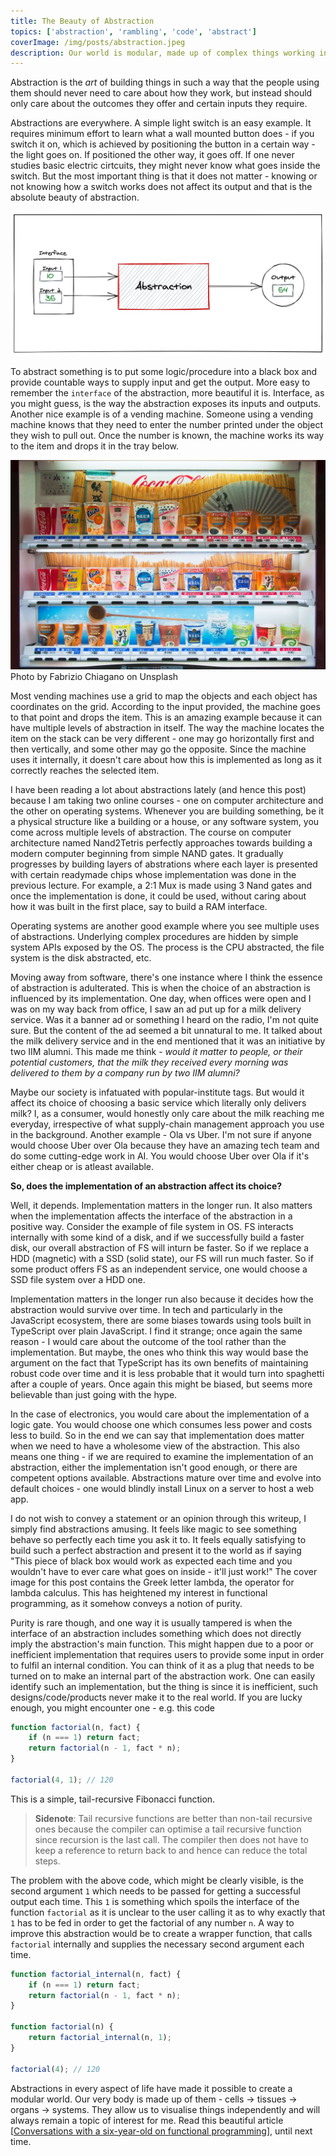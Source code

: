 ```yaml
---
title: The Beauty of Abstraction
topics: ['abstraction', 'rambling', 'code', 'abstract']
coverImage: /img/posts/abstraction.jpeg
description: Our world is modular, made up of complex things working independently yet together - all perfect examples of abstractions. It is hence important to appreciate its beauty.
---
```


Abstraction is the _art_ of building things in such a way that the people using them should never need to care about how they work, but instead should only care about<!-- excerpt --> the outcomes they offer and certain inputs they require.

Abstractions are everywhere. A simple light switch is an easy example. It requires minimum effort to learn what a wall mounted button does - if you switch it on, which is achieved by positioning the button in a certain way - the light goes on. If positioned the other way, it goes off. If one never studies basic electric cirtcuits, they might never know what goes inside the switch. But the most important thing is that it does not matter - knowing or not knowing how a switch works does not affect its output and that is the absolute beauty of abstraction.

![ab](/img/posts/abstraction1.png)

To abstract something is to put some logic/procedure into a black box and provide countable ways to supply input and get the output. More easy to remember the `interface` of the abstraction, more beautiful it is. Interface, as you might guess, is the way the abstraction exposes its inputs and outputs. Another nice example is of a vending machine. Someone using a vending machine knows that they need to enter the number printed under the object they wish to pull out. Once the number is known, the machine works its way to the item and drops it in the tray below.

![vending machine](/img/posts/abs2.jpg)
<capt>Photo by Fabrizio Chiagano on Unsplash</capt>

Most vending machines use a grid to map the objects and each object has coordinates on the grid. According to the input provided, the machine goes to that point and drops the item. This is an amazing example because it can have multiple levels of abstraction in itself. The way the machine locates the item on the stack can be very different - one may go horizontally first and then vertically, and some other may go the opposite. Since the machine uses it internally, it doesn't care about how this is implemented as long as it correctly reaches the selected item.

I have been reading a lot about abstractions lately (and hence this post) because I am taking two online courses - one on computer architecture and the other on operating systems. Whenever you are building something, be it a physical structure like a building or a house, or any software system, you come across multiple levels of abstraction. The course on computer architecture named Nand2Tetris perfectly approaches towards building a modern computer beginning from simple NAND gates. It gradually progresses by building layers of abstrations where each layer is presented with certain readymade chips whose implementation was done in the previous lecture. For example, a 2:1 Mux is made using 3 Nand gates and once the implementation is done, it could be used, without caring about how it was built in the first place, say to build a RAM interface.

Operating systems are another good example where you see multiple uses of abstractions. Underlying complex procedures are hidden by simple system APIs exposed by the OS. The process is the CPU abstracted, the file system is the disk abstracted, etc.

Moving away from software, there's one instance where I think the essence of abstraction is adulterated. This is when the choice of an abstraction is influenced by its implementation. One day, when offices were open and I was on my way back from office, I saw an ad put up for a milk delivery service. Was it a banner ad or something I heard on the radio, I'm not quite sure. But the content of the ad seemed a bit unnatural to me. It talked about the milk delivery service and in the end mentioned that it was an initiative by two IIM alumni. This made me think - _would it matter to people, or their potential customers, that the milk they received every morning was delivered to them by a company run by two IIM alumni?_

Maybe our society is infatuated with popular-institute tags. But would it affect its choice of choosing a basic service which literally only delivers milk? I, as a consumer, would honestly only care about the milk reaching me everyday, irrespective of what supply-chain management approach you use in the background. Another example - Ola vs Uber. I'm not sure if anyone would choose Uber over Ola because they have an amazing tech team and do some cutting-edge work in AI. You would choose Uber over Ola if it's either cheap or is atleast available.

**So, does the implementation of an abstraction affect its choice?**

Well, it depends. Implementation matters in the longer run. It also matters when the implementation affects the interface of the abstraction in a positive way. Consider the example of file system in OS. FS interacts internally with some kind of a disk, and if we successfully build a faster disk, our overall abstraction of FS will inturn be faster. So if we replace a HDD (magnetic) with a SSD (solid state), our FS will run much faster. So if some product offers FS as an independent service, one would choose a SSD file system over a HDD one.

Implementation matters in the longer run also because it decides how the abstraction would survive over time. In tech and particularly in the JavaScript ecosystem, there are some biases towards using tools built in TypeScript over plain JavaScript. I find it strange; once again the same reason - I would care about the outcome of the tool rather than the implementation. But maybe, the ones who think this way would base the argument on the fact that TypeScript has its own benefits of maintaining robust code over time and it is less probable that it would turn into spaghetti after a couple of years. Once again this might be biased, but seems more believable than just going with the hype.

In the case of electronics, you would care about the implementation of a logic gate. You would choose one which consumes less power and costs less to build. So in the end we can say that implementation does matter when we need to have a wholesome view of the abstraction. This also means one thing - if we are required to examine the implementation of an abstraction, either the implementation isn't good enough, or there are competent options available. Abstractions mature over time and evolve into default choices - one would blindly install Linux on a server to host a web app.

I do not wish to convey a statement or an opinion through this writeup, I simply find abstractions amusing. It feels like magic to see something behave so perfectly each time you ask it to. It feels equally satisfying to build such a perfect abstraction and present it to the world as if saying "This piece of black box would work as expected each time and you wouldn't have to ever care what goes on inside - it'll just work!" The cover image for this post contains the Greek letter lambda, the operator for lambda calculus. This has heightened my interest in functional programming, as it somehow conveys a notion of purity.

Purity is rare though, and one way it is usually tampered is when the interface of an abstraction includes something which does not directly imply the abstraction's main function. This might happen due to a poor or inefficient implementation that requires users to provide some input in order to fulfil an internal condition. You can think of it as a plug that needs to be turned on to make an internal part of the abstraction work. One can easily identify such an implementation, but the thing is since it is inefficient, such designs/code/products never make it to the real world. If you are lucky enough, you might encounter one - e.g. this code

```js
function factorial(n, fact) {
	if (n === 1) return fact;
	return factorial(n - 1, fact * n);
}

factorial(4, 1); // 120
```

This is a simple, tail-recursive Fibonacci function.

> **Sidenote**: Tail recursive functions are better than non-tail recursive ones because the compiler can optimise a tail recursive function since recursion is the last call. The compiler then does not have to keep a reference to return back to and hence can reduce the total steps.

The problem with the above code, which might be clearly visible, is the second argument `1` which needs to be passed for getting a successful output each time. This `1` is something which spoils the interface of the function `factorial` as it is unclear to the user calling it as to why exactly that `1` has to be fed in order to get the factorial of any number `n`. A way to improve this abstraction would be to create a wrapper function, that calls `factorial` internally and supplies the necessary second argument each time.

```js
function factorial_internal(n, fact) {
	if (n === 1) return fact;
	return factorial(n - 1, fact * n);
}

function factorial(n) {
	return factorial_internal(n, 1);
}

factorial(4); // 120
```

Abstractions in every aspect of life have made it possible to create a modular world. Our very body is made up of them - cells -> tissues -> organs -> systems. They allow us to visualise things independently and will always remain a topic of interest for me. Read this beautiful article [[Conversations with a six-year-old on functional programming](https://byorgey.wordpress.com/2018/05/06/conversations-with-a-six-year-old-on-functional-programming/)], until next time.
